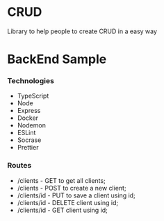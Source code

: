 # CRUD

Library to help people to create CRUD in a easy way

# BackEnd Sample

### Technologies

- TypeScript
- Node
- Express
- Docker
- Nodemon
- ESLint
- Socrase
- Prettier

### Routes

- /clients - GET to get all clients;
- /clients - POST to create a new client;
- /clients/id - PUT to save a client using id;
- /clients/id - DELETE client using id;
- /clients/id - GET client using id;
